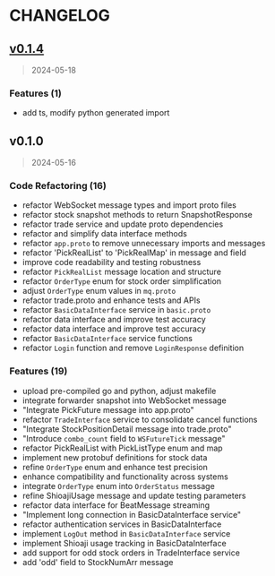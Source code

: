 # CHANGELOG

## [v0.1.4](https://github.com/ToC-Taiwan/toc-machine-trading-fe/compare/v0.1.0...v0.1.4)

> 2024-05-18

### Features (1)

* add ts, modify python generated import

## v0.1.0

> 2024-05-16

### Code Refactoring (16)

* refactor WebSocket message types and import proto files
* refactor stock snapshot methods to return SnapshotResponse
* refactor trade service and update proto dependencies
* refactor and simplify data interface methods
* refactor `app.proto` to remove unnecessary imports and messages
* refactor 'PickRealList' to 'PickRealMap' in message and field
* improve code readability and testing robustness
* refactor `PickRealList` message location and structure
* refactor `OrderType` enum for stock order simplification
* adjust `OrderType` enum values in `mq.proto`
* refactor trade.proto and enhance tests and APIs
* refactor `BasicDataInterface` service in `basic.proto`
* refactor data interface and improve test accuracy
* refactor data interface and improve test accuracy
* refactor `BasicDataInterface` service functions
* refactor `Login` function and remove `LoginResponse` definition

### Features (19)

* upload pre-compiled go and python, adjust makefile
* integrate forwarder snapshot into WebSocket message
* "Integrate PickFuture message into app.proto"
* refactor `TradeInterface` service to consolidate cancel functions
* "Integrate StockPositionDetail message into trade.proto"
* "Introduce `combo_count` field to `WSFutureTick` message"
* refactor PickRealList with PickListType enum and map
* implement new protobuf definitions for stock data
* refine `OrderType` enum and enhance test precision
* enhance compatibility and functionality across systems
* integrate `OrderType` enum into `OrderStatus` message
* refine ShioajiUsage message and update testing parameters
* refactor data interface for BeatMessage streaming
* "Implement long connection in BasicDataInterface service"
* refactor authentication services in BasicDataInterface
* implement `LogOut` method in `BasicDataInterface` service
* implement Shioaji usage tracking in BasicDataInterface
* add support for odd stock orders in TradeInterface service
* add 'odd' field to StockNumArr message
